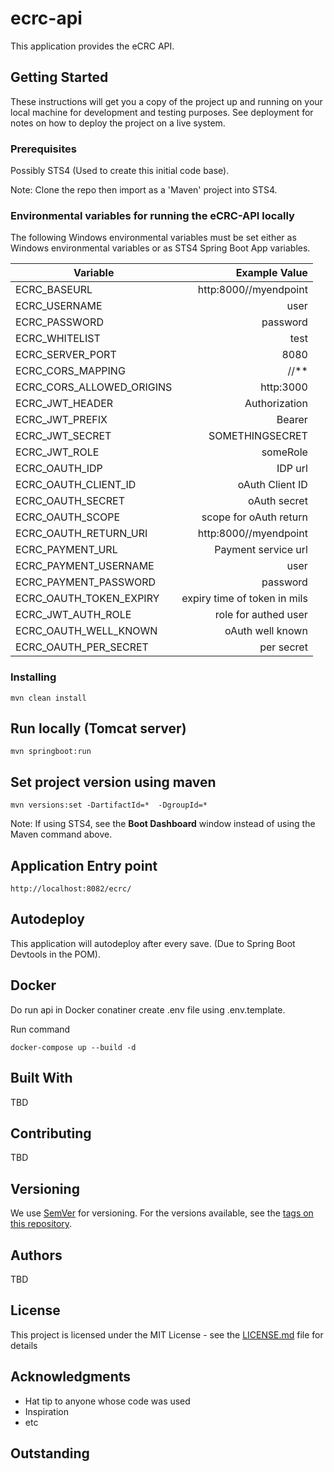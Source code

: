 # ecrc-api

This application provides the eCRC API.

## Getting Started

These instructions will get you a copy of the project up and running on your local machine for development and testing purposes. See deployment for notes on how to deploy the project on a live system.

### Prerequisites

Possibly STS4 (Used to create this initial code base).

Note: Clone the repo then import as a 'Maven' project into STS4.

### Environmental variables for running the eCRC-API locally

The following Windows environmental variables must be set either as Windows environmental variables or as STS4 Spring Boot App variables.

| Variable                  |                Example Value |
| ------------------------- | ---------------------------: |
| ECRC_BASEURL              |        http:8000//myendpoint |
| ECRC_USERNAME             |                         user |
| ECRC_PASSWORD             |                     password |
| ECRC_WHITELIST            |                         test |
| ECRC_SERVER_PORT          |                         8080 |
| ECRC_CORS_MAPPING         |                       //\*\* |
| ECRC_CORS_ALLOWED_ORIGINS |                    http:3000 |
| ECRC_JWT_HEADER           |                Authorization |
| ECRC_JWT_PREFIX           |                       Bearer |
| ECRC_JWT_SECRET           |              SOMETHINGSECRET |
| ECRC_JWT_ROLE             |                     someRole |
| ECRC_OAUTH_IDP            |                      IDP url |
| ECRC_OAUTH_CLIENT_ID      |              oAuth Client ID |
| ECRC_OAUTH_SECRET         |                 oAuth secret |
| ECRC_OAUTH_SCOPE          |       scope for oAuth return |
| ECRC_OAUTH_RETURN_URI     |        http:8000//myendpoint |
| ECRC_PAYMENT_URL          |          Payment service url |
| ECRC_PAYMENT_USERNAME     |                         user |
| ECRC_PAYMENT_PASSWORD     |                     password |
| ECRC_OAUTH_TOKEN_EXPIRY   | expiry time of token in mils |
| ECRC_JWT_AUTH_ROLE        |         role for authed user |
| ECRC_OAUTH_WELL_KNOWN     |             oAuth well known |
| ECRC_OAUTH_PER_SECRET     |                   per secret |

### Installing

```
mvn clean install
```

## Run locally (Tomcat server)

```
mvn springboot:run
```

## Set project version using maven

```
mvn versions:set -DartifactId=*  -DgroupId=*
```

Note: If using STS4, see the **Boot Dashboard** window instead of using the Maven command above.

## Application Entry point

```
http://localhost:8082/ecrc/
```

## Autodeploy

This application will autodeploy after every save. (Due to Spring Boot Devtools in the POM).

## Docker

Do run api in Docker conatiner create .env file using .env.template.

Run command

```
docker-compose up --build -d
```

## Built With

TBD

## Contributing

TBD

## Versioning

We use [SemVer](http://semver.org/) for versioning. For the versions available, see the [tags on this repository](https://github.com/your/project/tags).

## Authors

TBD

## License

This project is licensed under the MIT License - see the [LICENSE.md](LICENSE.md) file for details

## Acknowledgments

- Hat tip to anyone whose code was used
- Inspiration
- etc

## Outstanding
